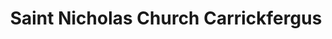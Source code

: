 ---
title: "Saint Nicholas Church Carrickfergus"
address: "Saint Nicholas Church Carrickfergus, Market Place, Carrickfergus, Co. Antrim, BT38 7AW"
tel: "+44 (0)28 9336 0061"
county: "Antrim"
category: "Churches And Settlements"
type: "Content"
lat: "54.715145111083984"
lng: "-5.805984973907471"
---